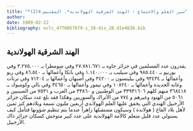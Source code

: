 ```yaml
---
title: "*سير العلم والاجتماع : الهند الشرقية الهولاندية*. المقتبس 4(2)"
author: 
date: 1909-02-22
bibliography: oclc_4770057679-i_38-div_28.d1e4636.bib
---
```




##  الهند الشرقية الهولاندية 


 يقدرون عدد المسلمين في جزائر جاوه بـ  ٢٧.٧٨١.٦٧١  وفي صومطرا بـ  ٣.٢٧٥.٠٠٠  وفي بورنيو بـ  ٩٨٥.٤٤٠  وفي سيليب بـ  ١.١٤٠.٠٠٠  وفي بانكا وأعمالها بـ  ٨٦.٥٤٠  وفي ريو وأعمالها بـ  ٩٣٤٣٤  وفي بيلينسون بـ  ٣٤٢٠٠  وفي أصبهان وأعمالها بـ  ٧١٢٠٤  وفي ترنات وغانة الجديدة وأعمالها بـ  ١٠٨٢٤٠  وفي تيمور وأعمالها بـ  ٣٤٦٥٠  وفي بالي وكومبوك بـ  ٣٦٨٤١٨  منهم كلهم  ٣٣٩٣١٦٠٦  من الوطنيين و  ٣٣٨٦٠  من العرب و  ٧٥٣١  من الصينيين و  ٥٠٦١  من الهنود وغيرهم و  ٧٧٤   من الأتراك والسوريين وهكذا فقد بلغ عدد سكان جزائر الأرخبيل الهندي التي يخفق عليها العلم الهولاندي  أربعين  مليون نسمة وبلادهم كنز ثمين لأهل بلاد القاع ( هولاندة ) وسيكون مستقبلها زاهراً عندما يتم تنظيم شؤونها فتأمل كيف يستولي عدد قليل متعلم كالأمة الهولاندية على عدد كبير متوحش كسكان جزائر ذاك الأرخبيل. 
